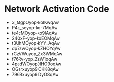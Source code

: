 # Network Activation Code
* 3_MgpOyop-koIKwqAw
* P4c_seyop-ko-7MqAw
* te4cMOyop-ko9lAqAw
* 24QxF-yop-koEOMqAw
* t3UhMOyop-kYY_AqAw
* dp7zwOyop-kZHOYqAw
* rCzVWuyop_Zx3WMqAw
* f76Rv-yop_ZzW1oqAw
* 4pedWOyop9IHO9oqAw
* OGarxuyop9ICKK8qAw
* 796Bxuyop9IDyO8qAw
